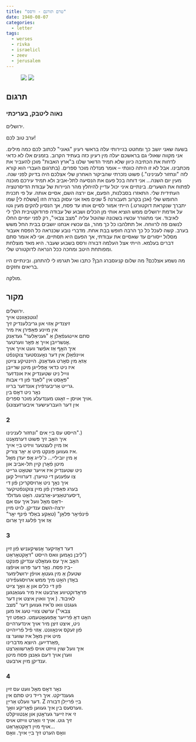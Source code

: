 ```yaml
---
title: "טרם תורגם - ורסס"
date: 1940-08-07
categories:
  - letter
tags:
  - werses
  - rivka
  - israelicl
  - zeev
  - jerusalem
---
```



<figure class="half">
    <a  href="/pupko-papers/assets/images/1940-08-07-werses-1.jpg">
    <img src="/pupko-papers/assets/images/1940-08-07-werses-1.jpg"></a>
    <a  href="/pupko-papers/assets/images/1940-08-07-werses-2.jpg">
    <img src="/pupko-papers/assets/images/1940-08-07-werses-2.jpg"></a>
</figure>

## תרגום
### נאוה ליטבק, בעריכתי

ירושלים.

ערב טוב לכם!

בשעה שאני יושב כך ומחטט בניירותי עלה בראשי רעיון "גאוני" לכתוב לכם כמה מילים.
אני מקווה שאולי גם בראשכם יעלה מין רעיון כזה בעתיד הקרוב.
בזמנים אלו לא כדאי לדחות את הכתיבה כיוון שלא תמיד הדואר שלנו ב"ארץ האבות" מוכן להעביר
את מכתבינו.
אבל לא זו היתה כוונתי – אומר מנדלה מוכר ספרים.
(בתרגום העברי הוא קורא לזה "ונחזור
לענינינו".) פשוט נזכרתי שהביקור האחרון שלי אצלכם היה בדיוק לפני שנה.
מעין יום השנה... אני דוחה בכל פעם את הנסיעה לתל-אביב ולא תמיד עירכם מוכנה לפתוח את
השערים. בינתיים איני יכול עדיין להיחלץ מהר הניירות של עבודת הדיסרטציה העתידית שלי.
התאזרו בסבלנות, הפעם, אם ירצה השם, אסיים אותה.
על פי תכנית החומש שלי (אכן בקרוב תעבורנה 5 שנים מאז אני עסוק בצרה הזו [ששלח לי]
שמו יתברך שנקראת דוקטורט.) הייתי אמור לסיים אותו עד פסח, אך הנסיון להקים מעין גטו על
אדמת ירושלים ממש הוציא אותי מן הכלים ושבוע של עבודה פרודוקטיבית הלך לי לאיבוד.
אני מתגורר עכשיו בשכונה שהוטל עליה "מצב צבאי", רק לפני יומיים החלו לנשום פה לרווחה.
אל תתלהבו כל כך מהר, גם עכשיו אנחנו יושבים בבית החל משש בערב.
קשה לעכל כל כך הרבה
חופש בבת אחת. מדברי נובע שכנראה כל הפסח אעבור מסלול ייסורים עד שאסיים את עבודתי, אך
הפעם היא תסתיים. אני לא אומר סתם דברים בעלמא.
הייתי אצל העלמה דבורה ורסס בשבוע שעבר. היא מאד מוצלחת ומפותחת היטב ומחכה ככל
הנראה לדוקטורט שלי.

מה נשמע אצלכם? מה שלום קניגסברג הבן? כתבו ואל תגרמו לי להתחנן.
ובינתיים היו בריאים וחזקים.

מולקה.

## מקור

ירושלים.  
גוטנאׇוונט אײַך!  
זיצנדיק אַזוי און גריבלענדיק זיך  
אין מײַנע פּאַפּירן איז מיר  
סתם אײַנגעפֿאַלן אַ "געניאַלער" געדאַנק  
אׇנשרײַבן אײַך אַ פּאׇר ווערטער.  
איך האׇף אַז אפֿשר וועט אײַך אויך  
אײַנפֿאַלן אין דער נאׇענסטער צוקונפֿט  
אַזאַ מין סאׇרט געדאַנק. הײַנטיקע צײַטן  
איז ניט כּדאי אׇפּלייגן מיטן שרײַבן  
ווײַל ניט שטענדיק איז אונדזער  
פּאׇסט אין "לאַנד פֿון די אבות"  
גרייט אַריבערפֿירן אונדזער בריוו.  
נאׇר ניט דאׇס בין  
אויך אויסן – זאׇגט מענדעלע מוכר ספרים.  
(אין דער העברעישער איבערזעצונג  
### 2
הייסט עס בייַ אים "ונחזור לענינינו".)  
איך האׇב זיך פּשוט דערמאׇנט  
אז מײַן לעצטער וויזיט בײַ אײַך  
איז געווען פּונקט מיט אַ יאׇר צוריק.  
אַ מין יוביליי... כ'לייג אׇפּ יעדן מאׇל  
מיטן פֿאׇרן קײַן תל-אביב און  
ניט שטענדיק איז אײַער שטאׇט גרייט  
צו עפֿענען די טויערן. דערווײַל קען  
איך נאׇך ניט אַרויסקריכן פֿון די  
בערג פּאַפּירן פֿון מײַן צוקונפֿטיקער  
דיסערטאַציע-אַרבעט. האׇט געדולד,  
דאׇס מאׇל וועל איך עס אם-  
ירצה-השם ענדיקן. לויט מײַן  
"פֿינפֿיאׇר פּלאַן" (טאַקע באַלד פֿינף יאׇר  
אַז איך פֿלעג זיך אַרום  
### 3
דער דאׇזיקער אׇנשיקעניש פֿון זײַן  
ליבן נאׇמען וואס הייסט "דאׇקטאׇראַט")  
האׇב איך עס געזאׇלט ענדיקן פּונקט  
ביז פסח. נאׇר דער פּרוּוו אויפֿצו-  
שטעלן אַ מין געטאׇ אויפֿן ירושלימער  
באׇדן האׇט מיך ממש ארויסגעפֿירט  
פֿון די כּלים און אַ וואׇך צײַט  
פּראׇדוקטיווע אַרבעט איז מיר געגאַנגען  
לאיבוד. ( איך וואוין איצט אין דער  
געגנט וואו ס'איז געווען דער "מצב  
צבאי") ערשט צוויי טעג אז מען  
האׇט דאׇ פֿרײַער אׇפּגעאׇטעמט. כאַפּט זיך  
ניט, איצט זיצן מיר אויך אינדערהיים  
פֿון זעקס אינאׇוונט. אַזוי פֿיל פֿרײַהײַט  
מיט אײַן מאׇל איז שווער צו  
פאַרדײַען. היוצא מדברינו,  
איך וועל שוין ווײַזט אויס פֿאַרשוואַרצט  
ווערן אויך דעם גאַנצן פּסח מיטן  
ענדיקן מײַן ארבעט.  
### 4
נאׇר דאׇס מאׇל וועט עס זײַן  
געענדיקט. איך רייד ניט סתם אין  
דער וועלט אַרייַן. Z בײַ פֿרייַלן דבורה  
ווערסעס בין איך געווען  פֿאׇריקע וואׇך.  
זי איז זייער געראׇטן און אַנטוויקלט  
זיך גוט. אויך זי וואַרט ווײַזט אויס  
אויף מײַן דאׇקטאׇראַט...  
וואׇס הערט זיך בײַ אײַך. וואׇס  
